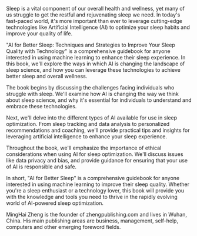 
Sleep is a vital component of our overall health and wellness, yet many of us struggle to get the restful and rejuvenating sleep we need. In today's fast-paced world, it's more important than ever to leverage cutting-edge technologies like Artificial Intelligence (AI) to optimize your sleep habits and improve your quality of life.

"AI for Better Sleep: Techniques and Strategies to Improve Your Sleep Quality with Technology" is a comprehensive guidebook for anyone interested in using machine learning to enhance their sleep experience. In this book, we'll explore the ways in which AI is changing the landscape of sleep science, and how you can leverage these technologies to achieve better sleep and overall wellness.

The book begins by discussing the challenges facing individuals who struggle with sleep. We'll examine how AI is changing the way we think about sleep science, and why it's essential for individuals to understand and embrace these technologies.

Next, we'll delve into the different types of AI available for use in sleep optimization. From sleep tracking and data analysis to personalized recommendations and coaching, we'll provide practical tips and insights for leveraging artificial intelligence to enhance your sleep experience.

Throughout the book, we'll emphasize the importance of ethical considerations when using AI for sleep optimization. We'll discuss issues like data privacy and bias, and provide guidance for ensuring that your use of AI is responsible and safe.

In short, "AI for Better Sleep" is a comprehensive guidebook for anyone interested in using machine learning to improve their sleep quality. Whether you're a sleep enthusiast or a technology lover, this book will provide you with the knowledge and tools you need to thrive in the rapidly evolving world of AI-powered sleep optimization.

MingHai Zheng is the founder of zhengpublishing.com and lives in Wuhan, China. His main publishing areas are business, management, self-help, computers and other emerging foreword fields.
